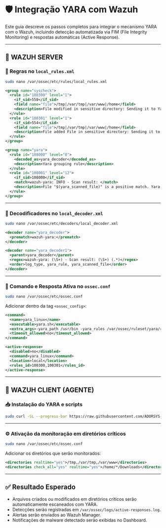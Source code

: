 
# 🛡️ Integração YARA com Wazuh

Este guia descreve os passos completos para integrar o mecanismo YARA com o Wazuh, incluindo detecção automatizada via FIM (File Integrity Monitoring) e respostas automáticas (Active Response).

---

## 📍 WAZUH SERVER

### 🔧 Regras no `local_rules.xml`

```bash
sudo nano /var/ossec/etc/rules/local_rules.xml
```

```xml
<group name="syscheck">
  <rule id="100300" level="1">
    <if_sid>550</if_sid>
    <field name="file">/tmp|/var/tmp|/var/www|/home</field>
    <description>File modified in sensitive directory: Sending it to Yara's scanning.</description>
  </rule>
  <rule id="100301" level="1">
    <if_sid>554</if_sid>
    <field name="file">/tmp|/var/tmp|/var/www|/home</field>
    <description>File added File in sensitive directory: Sending it to Yara's scanning</description>
  </rule>
</group>

<group name="yara">
  <rule id="108000" level="0">
    <decoded_as>yara_decoder</decoded_as>
    <description>Yara grouping rule</description>
  </rule>
  <rule id="108001" level="12">
    <if_sid>108000</if_sid>
    <match>wazuh-yara: INFO - Scan result: </match>
    <description>File "$(yara_scanned_file)" is a positive match. Yara rule: $(yara_rule)</description>
  </rule>
</group>
```

---

### 🔧 Decodificadores no `local_decoder.xml`

```bash
sudo nano /var/ossec/etc/decoders/local_decoder.xml
```

```xml
<decoder name="yara_decoder">
  <prematch>wazuh-yara:</prematch>
</decoder>

<decoder name="yara_decoder1">
  <parent>yara_decoder</parent>
  <regex>wazuh-yara: (\S+) - Scan result: (\S+) (.*)</regex>
  <order>log_type, yara_rule, yara_scanned_file</order>
</decoder>
```

---

### 🔧 Comando e Resposta Ativa no `ossec.conf`

```bash
sudo nano /var/ossec/etc/ossec.conf
```

Adicionar dentro da tag `<ossec_config>`:

```xml
<command>
  <name>yara_linux</name>
  <executable>yara.sh</executable>
  <extra_args>-yara_path /usr/bin -yara_rules /var/ossec/ruleset/yara/rules/yara_rules.yar</extra_args>
  <timeout_allowed>no</timeout_allowed>
</command>

<active-response>
  <disabled>no</disabled>
  <command>yara_linux</command>
  <location>local</location>
  <rules_id>100300,100301</rules_id>
</active-response>
```

---

## 📍 WAZUH CLIENT (AGENTE)

### 📥 Instalação do YARA e scripts

```bash
sudo curl -SL --progress-bar https://raw.githubusercontent.com/ADORSYS-GIS/wazuh-yara/main/scripts/install.sh | sh
```

---

### ⚙️ Ativação da monitoração em diretórios críticos

```bash
sudo nano /var/ossec/etc/ossec.conf
```

Adicionar os diretórios que serão monitorados:

```xml
<directories realtime="yes">/tmp,/var/tmp,/var/www</directories>
<directories check_all="yes" realtime="yes">/home/*/Downloads</directories>
```

---

## ✅ Resultado Esperado

- Arquivos criados ou modificados em diretórios críticos serão automaticamente escaneados com YARA.
- Detecções serão registradas em `/var/ossec/logs/active-responses.log`.
- Alertas serão enviados ao Wazuh Manager.
- Notificações de malware detectado serão exibidas no Dashboard.
